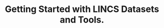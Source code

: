 ---
authors: Xie Z, Kropiwnicki E, Wojciechowicz ML, Jagodnik KM, Shu I, Bailey A, Clarke
  DJB, Jeon M, Evangelista JE, V Kuleshov M, Lachmann A, Parigi AA, Sanchez JM, Jenkins
  SL, Ma'ayan A
carousel: false
dccs:
- LINCS
doi: 10.1002/cpz1.487
featured: false
issue: '7'
journal: Current protocols
keywords: '["Drug Discovery", "drug discovery", "disease", "Gene Library", "bioinformatics",
  "web application", "Proteomics", "gene sets visualization", "signature analysis",
  "Databases, Factual", "Transcriptome", "Humans"]'
landmark: false
layout: ../../layouts/Publication.astro
page: e487
pmcid: PMC9326873
pmid: 35876555
title: Getting Started with LINCS Datasets and Tools.
volume: '2'
year: 2022

---
